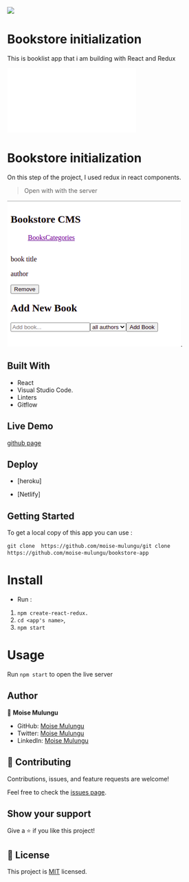 ![](https://img.shields.io/badge/Microverse-blueviolet)

# Bookstore initialization
This is booklist app that i am building with React and Redux

![](file:///home/moise/Leaderboard-project/dist/index.html)

# Bookstore initialization
On this step of the project, I used redux in react components.

> Open with with the server

![screenshot](image/book-init.png).

## Built With

- React
- Visual Studio Code.
- Linters
- Gitflow

## Live Demo

[github page](https://github.com/moise-mulungu/bookstore-app)

## Deploy 

- [heroku]

- [Netlify]

## Getting Started

To get a local copy of this app you can use :
```
git clone  https://github.com/moise-mulungu/git clone  https://github.com/moise-mulungu/bookstore-app
```
# Install

- Run :
1. `npm create-react-redux.`
2. `cd <app's name>`,
3. `npm start`

# Usage

Run `npm start` to open the live server

## Author

👤 **Moise Mulungu**

- GitHub: [Moise Mulungu](https://github.com/moise-mulungu)
- Twitter: [Moise Mulungu](https://twitter.com/moise_mulungu)
- LinkedIn: [Moise Mulungu](https://www.linkedin.com/in/mo%C3%AFse-mulungu-a939831b2/)

## 🤝 Contributing

Contributions, issues, and feature requests are welcome!

Feel free to check the [issues page](https://github.com/moise-mulungu/bookstore-app/issues).


## Show your support

Give a ⭐️ if you like this project!

## 📝 License

This project is [MIT](./MIT.md) licensed.
 